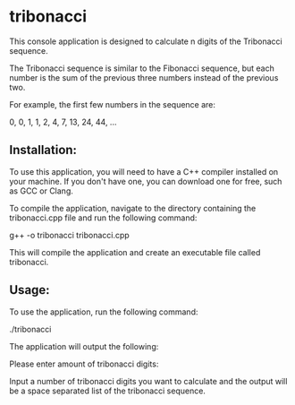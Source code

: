 # tribonacci
This console application is designed to calculate n digits of the Tribonacci sequence.

The Tribonacci sequence is similar to the Fibonacci sequence, but each number is the sum of the previous three numbers instead of the previous two.

For example, the first few numbers in the sequence are:

0, 0, 1, 1, 2, 4, 7, 13, 24, 44, ...

Installation:
--------------------------------------------------------------------------------------------------------------------------------
To use this application, you will need to have a C++ compiler installed on your machine. If you don't have one, you can download one for free, such as GCC or Clang.

To compile the application, navigate to the directory containing the tribonacci.cpp file and run the following command:

g++ -o tribonacci tribonacci.cpp

This will compile the application and create an executable file called tribonacci.

Usage:
--------------------------------------------------------------------------------------------------------------------------------
To use the application, run the following command:

./tribonacci

The application will output the following:

Please enter amount of tribonacci digits:

Input a number of tribonacci digits you want to calculate and the output will be a space separated list of the tribonacci sequence.
